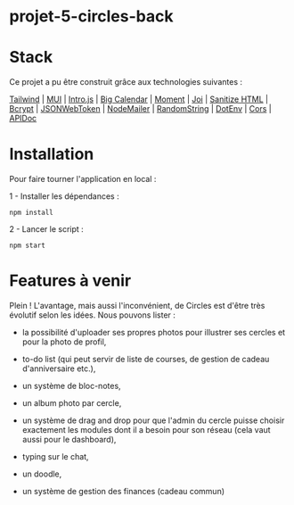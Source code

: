 # projet-5-circles-back


# Stack

Ce projet a pu être construit grâce aux technologies suivantes :

[Tailwind](https://tailwindcss.com/) |
[MUI](https://mui.com/) |
[Intro.js](https://introjs.com/) |
[Big Calendar](http://jquense.github.io/react-big-calendar/examples) |
[Moment](https://momentjs.com/) |
[Joi](https://joi.dev/) |
[Sanitize HTML](https://www.npmjs.com/package/sanitize-html) |
[Bcrypt](https://www.npmjs.com/package/bcrypt) |
[JSONWebToken](https://jwt.io/) |
[NodeMailer](https://nodemailer.com/about/) |
[RandomString](https://www.npmjs.com/package/randomstring) |
[DotEnv](https://www.npmjs.com/package/dotenv) |
[Cors](https://www.npmjs.com/package/cors) |
[APIDoc](https://apidocjs.com/)


# Installation

Pour faire tourner l'application en local :

1 - Installer les dépendances :

```
npm install
```

2 - Lancer le script :

```
npm start
```

# Features à venir

Plein ! L'avantage, mais aussi l'inconvénient, de Circles est d'être très évolutif selon les idées. Nous pouvons lister :

- la possibilité d'uploader ses propres photos pour illustrer ses cercles et pour la photo de profil,

- to-do list (qui peut servir de liste de courses, de gestion de cadeau d'anniversaire etc.),

- un système de bloc-notes,

- un album photo par cercle,

- un système de drag and drop pour que l'admin du cercle puisse choisir exactement les modules dont il a besoin pour son réseau (cela vaut aussi pour le dashboard),

- typing sur le chat,

- un doodle,

- un système de gestion des finances (cadeau commun)
<p>&nbsp;</p>

